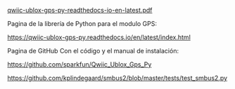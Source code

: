 [qwiic-ublox-gps-py-readthedocs-io-en-latest.pdf](https://github.com/Fernandezaginer/gps-dash/files/15436871/qwiic-ublox-gps-py-readthedocs-io-en-latest.pdf)

Pagina de la librería de Python para el modulo GPS:

https://qwiic-ublox-gps-py.readthedocs.io/en/latest/index.html

Pagina de GitHub Con el código y el manual de instalación:

https://github.com/sparkfun/Qwiic_Ublox_Gps_Py

https://github.com/kplindegaard/smbus2/blob/master/tests/test_smbus2.py
